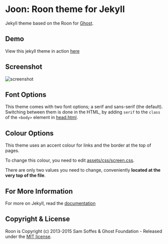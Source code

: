 # Joon: Roon theme for Jekyll

Jekyll theme based on the Roon for [Ghost](http://github.com/tryghost/roon/).

## Demo
View this jekyll theme in action [here](https://vormwald.github.io/joon)

## Screenshot
![screenshot](https://raw.githubusercontent.com/vormwald/joon/master/screenshot.png)

## Font Options

This theme comes with two font options; a serif and sans-serif (the default). 
Switching between them is done in the HTML, by adding `serif` to the `class` of 
the `<body>` element in [head.html](https://github.com/vormwald/joon/blob/master/_layouts/default.html.hbs#L6).

## Colour Options

This theme uses an accent colour for links and the border at the top of pages.

To change this colour, you need to edit [assets/css/screen.css](https://github.com/vormwald/joon/blob/master/assets/css/screen.css).

There are only two values you need to change, conveniently **located at the very
top of the file**.

## For More Information
For more on Jekyll, read the [documentation](http://jekyllrb.com/)


## Copyright & License

Roon is Copyright (c) 2013-2015 Sam Soffes & Ghost Foundation - Released under 
the [MIT license](LICENSE).
